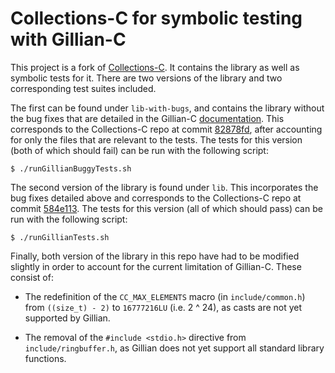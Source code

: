 # Collections-C for symbolic testing with Gillian-C

This project is a fork of [Collections-C](https://github.com/srdja/Collections-C).
It contains the library as well as symbolic tests for it. There are two 
versions of the library and two corresponding test suites included.

The first can be found under `lib-with-bugs`, and contains the library 
without the bug fixes that are detailed in the Gillian-C [documentation](https://gillianplatform.github.io/docs/c/cstest/). This corresponds to the Collections-C repo at commit [82878fd](https://github.com/srdja/Collections-C/tree/82878fd92a4586e7f2b1e476be335441f07ca92f), after accounting for only the files
that are relevant to the tests. The tests for this version 
(both of which should fail) can be run with the following script:

```
$ ./runGillianBuggyTests.sh
```

The second version of the library is found under `lib`. This incorporates the
bug fixes detailed above and corresponds to the Collections-C repo at commit [584e113](https://github.com/srdja/Collections-C/tree/584e113e123ac30fe78b3e92d70f6c40a066960d). The tests for this version 
(all of which should pass) can be run with the following script:

```
$ ./runGillianTests.sh
```

Finally, both version of the library in this repo have had to be modified
slightly in order to account for the current limitation of Gillian-C. These
consist of:

- The redefinition of the `CC_MAX_ELEMENTS` macro (in `include/common.h`) from 
  `((size_t) - 2)` to `16777216LU` (i.e. 2 ^ 24), as casts are not yet supported
  by Gillian.

- The removal of the `#include <stdio.h>` directive from `include/ringbuffer.h`,
  as Gillian does not yet support all standard library functions.
